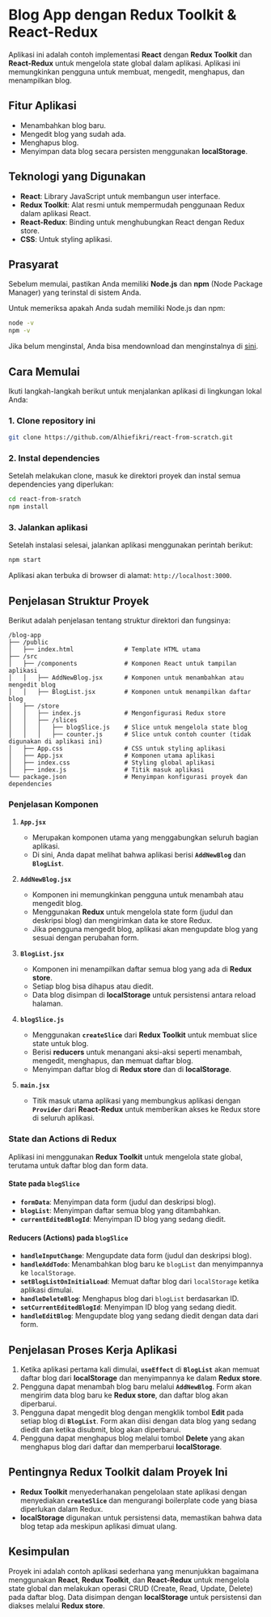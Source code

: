 # **Blog App dengan Redux Toolkit & React-Redux**

Aplikasi ini adalah contoh implementasi **React** dengan **Redux Toolkit** dan **React-Redux** untuk mengelola state global dalam aplikasi. Aplikasi ini memungkinkan pengguna untuk membuat, mengedit, menghapus, dan menampilkan blog.

## **Fitur Aplikasi**

- Menambahkan blog baru.
- Mengedit blog yang sudah ada.
- Menghapus blog.
- Menyimpan data blog secara persisten menggunakan **localStorage**.

## **Teknologi yang Digunakan**

- **React**: Library JavaScript untuk membangun user interface.
- **Redux Toolkit**: Alat resmi untuk mempermudah penggunaan Redux dalam aplikasi React.
- **React-Redux**: Binding untuk menghubungkan React dengan Redux store.
- **CSS**: Untuk styling aplikasi.

## **Prasyarat**

Sebelum memulai, pastikan Anda memiliki **Node.js** dan **npm** (Node Package Manager) yang terinstal di sistem Anda.

Untuk memeriksa apakah Anda sudah memiliki Node.js dan npm:

```bash
node -v
npm -v
```

Jika belum menginstal, Anda bisa mendownload dan menginstalnya di [sini](https://nodejs.org/).

## **Cara Memulai**

Ikuti langkah-langkah berikut untuk menjalankan aplikasi di lingkungan lokal Anda:

### 1. **Clone repository ini**

```bash
git clone https://github.com/Alhiefikri/react-from-scratch.git
```

### 2. **Instal dependencies**

Setelah melakukan clone, masuk ke direktori proyek dan instal semua dependencies yang diperlukan:

```bash
cd react-from-sratch
npm install
```

### 3. **Jalankan aplikasi**

Setelah instalasi selesai, jalankan aplikasi menggunakan perintah berikut:

```bash
npm start
```

Aplikasi akan terbuka di browser di alamat: `http://localhost:3000`.

## **Penjelasan Struktur Proyek**

Berikut adalah penjelasan tentang struktur direktori dan fungsinya:

```
/blog-app
├── /public
│   ├── index.html              # Template HTML utama
├── /src
│   ├── /components             # Komponen React untuk tampilan aplikasi
│   │   ├── AddNewBlog.jsx      # Komponen untuk menambahkan atau mengedit blog
│   │   ├── BlogList.jsx        # Komponen untuk menampilkan daftar blog
│   ├── /store
│   │   ├── index.js            # Mengonfigurasi Redux store
│   │   ├── /slices
│   │   │   ├── blogSlice.js    # Slice untuk mengelola state blog
│   │   │   ├── counter.js      # Slice untuk contoh counter (tidak digunakan di aplikasi ini)
│   ├── App.css                 # CSS untuk styling aplikasi
│   ├── App.jsx                 # Komponen utama aplikasi
│   ├── index.css               # Styling global aplikasi
│   ├── index.js                # Titik masuk aplikasi
└── package.json                # Menyimpan konfigurasi proyek dan dependencies
```

### **Penjelasan Komponen**

1. **`App.jsx`**

   - Merupakan komponen utama yang menggabungkan seluruh bagian aplikasi.
   - Di sini, Anda dapat melihat bahwa aplikasi berisi **`AddNewBlog`** dan **`BlogList`**.

2. **`AddNewBlog.jsx`**

   - Komponen ini memungkinkan pengguna untuk menambah atau mengedit blog.
   - Menggunakan **Redux** untuk mengelola state form (judul dan deskripsi blog) dan mengirimkan data ke store Redux.
   - Jika pengguna mengedit blog, aplikasi akan mengupdate blog yang sesuai dengan perubahan form.

3. **`BlogList.jsx`**

   - Komponen ini menampilkan daftar semua blog yang ada di **Redux store**.
   - Setiap blog bisa dihapus atau diedit.
   - Data blog disimpan di **localStorage** untuk persistensi antara reload halaman.

4. **`blogSlice.js`**

   - Menggunakan **`createSlice`** dari **Redux Toolkit** untuk membuat slice state untuk blog.
   - Berisi **reducers** untuk menangani aksi-aksi seperti menambah, mengedit, menghapus, dan memuat daftar blog.
   - Menyimpan daftar blog di **Redux store** dan di **localStorage**.

5. **`main.jsx`**
   - Titik masuk utama aplikasi yang membungkus aplikasi dengan **`Provider`** dari **React-Redux** untuk memberikan akses ke Redux store di seluruh aplikasi.

### **State dan Actions di Redux**

Aplikasi ini menggunakan **Redux Toolkit** untuk mengelola state global, terutama untuk daftar blog dan form data.

#### **State pada `blogSlice`**

- **`formData`**: Menyimpan data form (judul dan deskripsi blog).
- **`blogList`**: Menyimpan daftar semua blog yang ditambahkan.
- **`currentEditedBlogId`**: Menyimpan ID blog yang sedang diedit.

#### **Reducers (Actions) pada `blogSlice`**

- **`handleInputChange`**: Mengupdate data form (judul dan deskripsi blog).
- **`handleAddTodo`**: Menambahkan blog baru ke `blogList` dan menyimpannya ke `localStorage`.
- **`setBlogListOnInitialLoad`**: Memuat daftar blog dari `localStorage` ketika aplikasi dimulai.
- **`handleDeleteBlog`**: Menghapus blog dari `blogList` berdasarkan ID.
- **`setCurrentEditedBlogId`**: Menyimpan ID blog yang sedang diedit.
- **`handleEditBlog`**: Mengupdate blog yang sedang diedit dengan data dari form.

## **Penjelasan Proses Kerja Aplikasi**

1. Ketika aplikasi pertama kali dimulai, **`useEffect`** di **`BlogList`** akan memuat daftar blog dari **localStorage** dan menyimpannya ke dalam **Redux store**.
2. Pengguna dapat menambah blog baru melalui **`AddNewBlog`**. Form akan mengirim data blog baru ke **Redux store**, dan daftar blog akan diperbarui.
3. Pengguna dapat mengedit blog dengan mengklik tombol **Edit** pada setiap blog di **`BlogList`**. Form akan diisi dengan data blog yang sedang diedit dan ketika disubmit, blog akan diperbarui.
4. Pengguna dapat menghapus blog melalui tombol **Delete** yang akan menghapus blog dari daftar dan memperbarui **localStorage**.

## **Pentingnya Redux Toolkit dalam Proyek Ini**

- **Redux Toolkit** menyederhanakan pengelolaan state aplikasi dengan menyediakan **`createSlice`** dan mengurangi boilerplate code yang biasa diperlukan dalam Redux.
- **localStorage** digunakan untuk persistensi data, memastikan bahwa data blog tetap ada meskipun aplikasi dimuat ulang.

## **Kesimpulan**

Proyek ini adalah contoh aplikasi sederhana yang menunjukkan bagaimana menggunakan **React**, **Redux Toolkit**, dan **React-Redux** untuk mengelola state global dan melakukan operasi CRUD (Create, Read, Update, Delete) pada daftar blog. Data disimpan dengan **localStorage** untuk persistensi dan diakses melalui **Redux store**.
